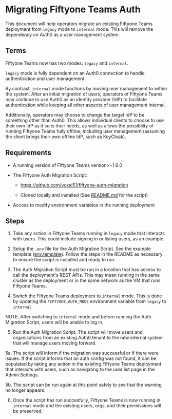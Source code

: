 # Migrating Fiftyone Teams Auth
This document will help operators migrate an existing Fiftyone Teams
deployment from `legacy` mode to `internal` mode. This will remove the
dependency on Auth0 as a user management system.

## Terms
Fiftyone Teams now has two modes: `legacy` and `internal`.

`legacy` mode is fully dependent on an Auth0 connection to handle
authentication and user management.

By contrast, `internal` mode functions by moving user management to within
the system. After an initial migration of users, operators of Fiftyone Teams
may continue to use Auth0 as an identity provider (IdP) to facilitate
authentication while keeping all other aspects of user management internal.

Additionally, operators may choose to change the target IdP to be something
other than Auth0. This allows individual clients to choose to use their own
IdP as it suits their needs, as well as allows the possibility of running
Fiftyone Teams fully offline, including user management (assuming the client
brings their own offline IdP, such as KeyCloak).


## Requirements
- A running version of Fiftyone Teams version>=1.6.0

- The Fiftyone Auth Migration Script: 
    - https://github.com/voxel51/fiftyone-auth-migration

    - Cloned locally and installed (See [README.md](./README.md) for the script)

- Access to modify environment variables in the running deployment


## Steps

1. Take any action in Fiftyone Teams running in `legacy` mode that interacts
with users. This could include signing in or listing users, as an example.

2. Setup the `.env` file for the Auth Migration Script. See the example template
([env.template](./env.template)). Follow the steps in the README as necessary to ensure the
script is installed and ready to run.

3. The Auth Migration Script must be run in a location that has access
to call the deployment's REST APIs. This may mean running in the same
cluster as the deployment or in the same network as the VM that runs
Fiftyone Teams.

4. Switch the Fiftyone Teams
deployment to `internal` mode. This is done by updating the `FIFTYONE_AUTH_MODE`
environment variable from `legacy` to `internal`. 

NOTE: After switching to `internal` mode and before running the Auth Migration
Script, users will be unable to log in.

5. Run the Auth Migration Script. The script will move users and organizations
from an existing Auth0 tenant to the new internal system that will manage users
moving forward. 

5a. The script will inform if the migration was successful or if there were
issues. If the script informs that an auth config was not found, it can be
populated by taking any action in the existing Fiftyone Teams deployment that
interacts with users, such as navigating to the user list page in the Admin
Settings.

5b. The script can be run again at this point safely to see that the warning
no longer appears. 

6. Once the script has run succesfully, Fiftyone Teams is now running in 
`internal` mode and the existing users, orgs, and their permissions
will be preserved.

